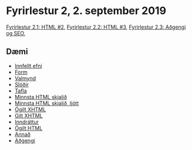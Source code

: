 # Fyrirlestur 2, 2. september 2019

[Fyrirlestur 2.1: HTML #2](02.1.html.md),
[Fyrirlestur 2.2: HTML #3](02.2.html.md),
[Fyrirlestur 2.3: Aðgengi og SEO](02.3.a11y-seo.md),

## Dæmi

* [Innfellt efni](daemi/embedded.html)
* [Form](daemi/form.html)
* [Valmynd](daemi/nav.html)
* [Slóðir](daemi/paths.html)
* [Tafla](daemi/table.html)
* [Minnsta HTML skjalið](daemi/min.html)
* [Minnsta HTML skjalið, ljótt](daemi/min.ugly.html)
* [Ógilt XHTML](daemi/invalid.xhtml)
* [Gilt XHTML](daemi/valid.xhtml)
* [Inndráttur](daemi/indent.xhtml)
* [Ógilt HTML](daemi/invalid.html)
* [Annað](daemi/other.html)
* [Aðgengi](daemi/a11y.html)
